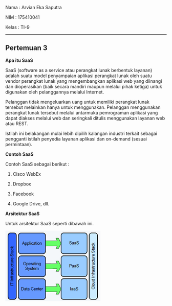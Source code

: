Nama	: Arvian Eka Saputra

NIM		: 175410041

Kelas	: TI-9
________________________________________
## Pertemuan 3

**Apa itu SaaS**

SaaS (software as a service atau perangkat lunak berbentuk layanan) adalah suatu model penyampaian aplikasi perangkat lunak oleh suatu vendor perangkat lunak yang mengembangkan aplikasi web yang diinangi dan dioperasikan (baik secara mandiri maupun melalui pihak ketiga) untuk digunakan oleh pelanggannya melalui Internet.

Pelanggan tidak mengeluarkan uang untuk memiliki perangkat lunak tersebut melainkan hanya untuk menggunakan. Pelanggan menggunakan perangkat lunak tersebut melalui antarmuka pemrograman aplikasi yang dapat diakses melalui web dan seringkali ditulis menggunakan layanan web atau REST.

Istilah ini belakangan mulai lebih dipilih kalangan industri terkait sebagai pengganti istilah penyedia layanan aplikasi dan on-demand (sesuai permintaan).


**Contoh SaaS**

Contoh SaaS sebagai berikut :

1. Cisco WebEx

2. Dropbox

3. Facebook

4. Google Drive, dll.


**Arsitektur SaaS**

Untuk arsitektur SaaS seperti dibawah ini.

![arsitektur](arsitektur.png)
